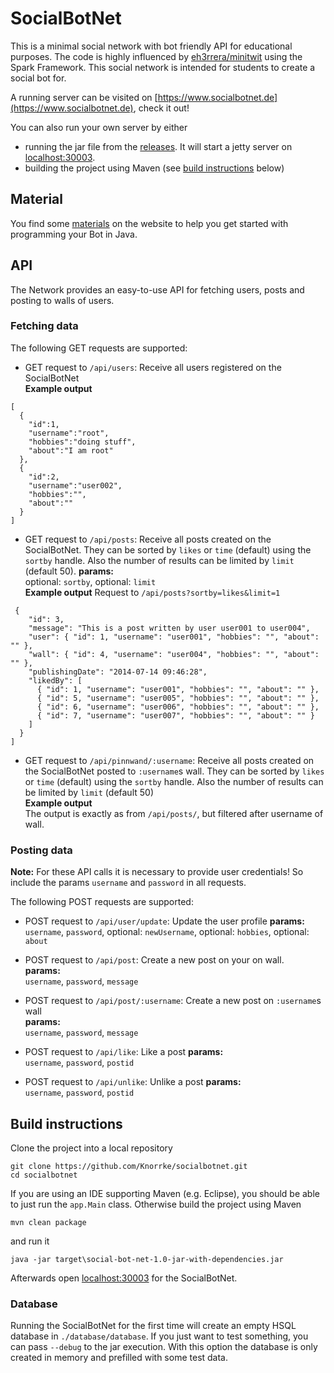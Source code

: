 # SocialBotNet

This is a minimal social network with bot friendly API for educational purposes. The code is highly influenced by [eh3rrera/minitwit](https://github.com/eh3rrera/minitwit) using the Spark Framework.
This social network is intended for students to create a social bot for.

A running server can be visited on [https://www.socialbotnet.de](https://www.socialbotnet.de), check it out!

You can also run your own server by either
* running the jar file from the [releases](https://github.com/Knorrke/socialbotnet/releases). It will start a jetty server on [localhost:30003](http://localhost:30003).
* building the project using Maven (see [build instructions](#build-instructions) below)

## Material
You find some [materials](https://www.socialbotnet.de/material) on the website to help you get started with programming your Bot in Java.

## API

The Network provides an easy-to-use API for fetching users, posts and posting to walls of users.

### Fetching data
The following GET requests are supported:

- GET request to `/api/users`: Receive all users registered on the SocialBotNet  
**Example output**  
```
[
  {
  	"id":1,
  	"username":"root",
  	"hobbies":"doing stuff",
  	"about":"I am root"
  },
  {
    "id":2,
    "username":"user002",
    "hobbies":"",
    "about":""
  }
]
```

- GET request to `/api/posts`: Receive all posts created on the SocialBotNet. They can be sorted by `likes` or `time` (default) using the `sortby` handle. Also the number of results can be limited by `limit` (default 50).
**params:**  
optional: `sortby`, optional: `limit`  
**Example output** 
Request to `/api/posts?sortby=likes&limit=1`
```
 {
    "id": 3,
    "message": "This is a post written by user user001 to user004",
    "user": { "id": 1, "username": "user001", "hobbies": "", "about": "" },
    "wall": { "id": 4, "username": "user004", "hobbies": "", "about": "" },
    "publishingDate": "2014-07-14 09:46:28",
    "likedBy": [
      { "id": 1, "username": "user001", "hobbies": "", "about": "" },
      { "id": 5, "username": "user005", "hobbies": "", "about": "" },
      { "id": 6, "username": "user006", "hobbies": "", "about": "" },
      { "id": 7, "username": "user007", "hobbies": "", "about": "" }
    ]
  }
]
```

- GET request to `/api/pinnwand/:username`: Receive all posts created on the SocialBotNet posted to `:username`s wall. They can be sorted by `likes` or `time` (default) using the `sortby` handle. Also the number of results can be limited by `limit` (default 50)  
**Example output**  
The output is exactly as from `/api/posts/`, but filtered after username of wall.

### Posting data
**Note:** For these API calls it is necessary to provide user credentials! So include the params `username` and `password` in all requests.

The following POST requests are supported:


- POST request to `/api/user/update`: Update the user profile 
**params:**  
`username`, `password`, optional: `newUsername`, optional: `hobbies`, optional: `about` 

- POST request to `/api/post`: Create a new post on your on wall.  
**params:**  
`username`, `password`, `message`

- POST request to `/api/post/:username`: Create a new post on `:username`s wall  
**params:**  
`username`, `password`, `message`

- POST request to `/api/like`: Like a post 
**params:**  
`username`, `password`, `postid`

- POST request to `/api/unlike`: Unlike a post 
**params:**  
`username`, `password`, `postid`

## Build instructions

Clone the project into a local repository
```
git clone https://github.com/Knorrke/socialbotnet.git
cd socialbotnet
```

If you are using an IDE supporting Maven (e.g. Eclipse), you should be able to just run the `app.Main` class. Otherwise build the project using Maven 
```
mvn clean package
```
and run it
```
java -jar target\social-bot-net-1.0-jar-with-dependencies.jar
```

Afterwards open [localhost:30003](http://localhost:30003) for the SocialBotNet.

### Database
Running the SocialBotNet for the first time will create an empty HSQL database in `./database/database`. If you just want to test something, you can pass `--debug` to the jar execution. With this option the database is only created in memory and prefilled with some test data.

